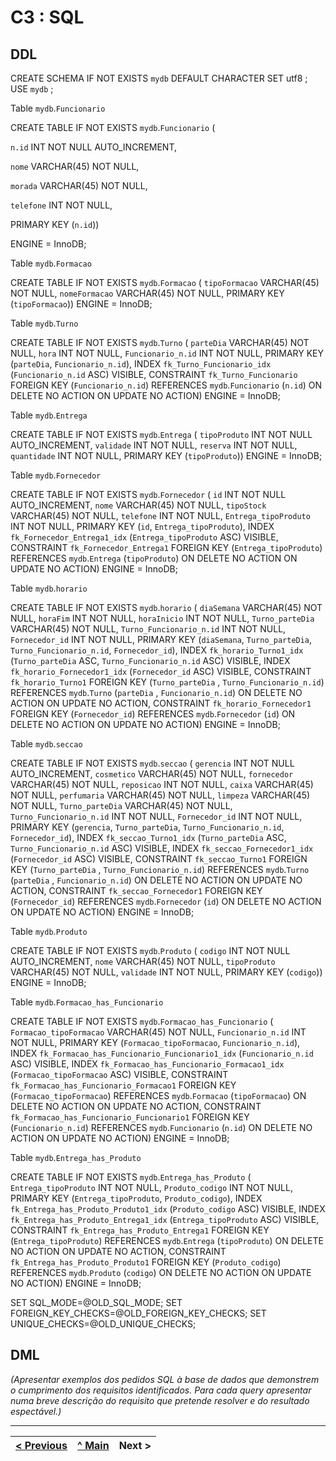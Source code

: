 # C3 : SQL

## DDL

CREATE SCHEMA IF NOT EXISTS `mydb` DEFAULT CHARACTER SET utf8 ;
USE `mydb` ;

 Table `mydb`.`Funcionario`

CREATE TABLE IF NOT EXISTS `mydb`.`Funcionario` (

  `n.id` INT NOT NULL AUTO_INCREMENT,
  
  `nome` VARCHAR(45) NOT NULL,
  
  `morada` VARCHAR(45) NOT NULL,
  
  `telefone` INT NOT NULL,
  
  PRIMARY KEY (`n.id`))
  
ENGINE = InnoDB;


 Table `mydb`.`Formacao`
 
CREATE TABLE IF NOT EXISTS `mydb`.`Formacao` (
  `tipoFormacao` VARCHAR(45) NOT NULL,
  `nomeFormacao` VARCHAR(45) NOT NULL,
  PRIMARY KEY (`tipoFormacao`))
ENGINE = InnoDB;


Table `mydb`.`Turno`

CREATE TABLE IF NOT EXISTS `mydb`.`Turno` (
  `parteDia` VARCHAR(45) NOT NULL,
  `hora` INT NOT NULL,
  `Funcionario_n.id` INT NOT NULL,
  PRIMARY KEY (`parteDia`, `Funcionario_n.id`),
  INDEX `fk_Turno_Funcionario_idx` (`Funcionario_n.id` ASC) VISIBLE,
  CONSTRAINT `fk_Turno_Funcionario`
    FOREIGN KEY (`Funcionario_n.id`)
    REFERENCES `mydb`.`Funcionario` (`n.id`)
    ON DELETE NO ACTION
    ON UPDATE NO ACTION)
ENGINE = InnoDB;



 Table `mydb`.`Entrega`

CREATE TABLE IF NOT EXISTS `mydb`.`Entrega` (
  `tipoProduto` INT NOT NULL AUTO_INCREMENT,
  `validade` INT NOT NULL,
  `reserva` INT NOT NULL,
  `quantidade` INT NOT NULL,
  PRIMARY KEY (`tipoProduto`))
ENGINE = InnoDB;



 Table `mydb`.`Fornecedor`

CREATE TABLE IF NOT EXISTS `mydb`.`Fornecedor` (
  `id` INT NOT NULL AUTO_INCREMENT,
  `nome` VARCHAR(45) NOT NULL,
  `tipoStock` VARCHAR(45) NOT NULL,
  `telefone` INT NOT NULL,
  `Entrega_tipoProduto` INT NOT NULL,
  PRIMARY KEY (`id`, `Entrega_tipoProduto`),
  INDEX `fk_Fornecedor_Entrega1_idx` (`Entrega_tipoProduto` ASC) VISIBLE,
  CONSTRAINT `fk_Fornecedor_Entrega1`
    FOREIGN KEY (`Entrega_tipoProduto`)
    REFERENCES `mydb`.`Entrega` (`tipoProduto`)
    ON DELETE NO ACTION
    ON UPDATE NO ACTION)
ENGINE = InnoDB;



 Table `mydb`.`horario`

CREATE TABLE IF NOT EXISTS `mydb`.`horario` (
  `diaSemana` VARCHAR(45) NOT NULL,
  `horaFim` INT NOT NULL,
  `horaInicio` INT NOT NULL,
  `Turno_parteDia` VARCHAR(45) NOT NULL,
  `Turno_Funcionario_n.id` INT NOT NULL,
  `Fornecedor_id` INT NOT NULL,
  PRIMARY KEY (`diaSemana`, `Turno_parteDia`, `Turno_Funcionario_n.id`, `Fornecedor_id`),
  INDEX `fk_horario_Turno1_idx` (`Turno_parteDia` ASC, `Turno_Funcionario_n.id` ASC) VISIBLE,
  INDEX `fk_horario_Fornecedor1_idx` (`Fornecedor_id` ASC) VISIBLE,
  CONSTRAINT `fk_horario_Turno1`
    FOREIGN KEY (`Turno_parteDia` , `Turno_Funcionario_n.id`)
    REFERENCES `mydb`.`Turno` (`parteDia` , `Funcionario_n.id`)
    ON DELETE NO ACTION
    ON UPDATE NO ACTION,
  CONSTRAINT `fk_horario_Fornecedor1`
    FOREIGN KEY (`Fornecedor_id`)
    REFERENCES `mydb`.`Fornecedor` (`id`)
    ON DELETE NO ACTION
    ON UPDATE NO ACTION)
ENGINE = InnoDB;



 Table `mydb`.`seccao`

CREATE TABLE IF NOT EXISTS `mydb`.`seccao` (
  `gerencia` INT NOT NULL AUTO_INCREMENT,
  `cosmetico` VARCHAR(45) NOT NULL,
  `fornecedor` VARCHAR(45) NOT NULL,
  `reposicao` INT NOT NULL,
  `caixa` VARCHAR(45) NOT NULL,
  `perfumaria` VARCHAR(45) NOT NULL,
  `limpeza` VARCHAR(45) NOT NULL,
  `Turno_parteDia` VARCHAR(45) NOT NULL,
  `Turno_Funcionario_n.id` INT NOT NULL,
  `Fornecedor_id` INT NOT NULL,
  PRIMARY KEY (`gerencia`, `Turno_parteDia`, `Turno_Funcionario_n.id`, `Fornecedor_id`),
  INDEX `fk_seccao_Turno1_idx` (`Turno_parteDia` ASC, `Turno_Funcionario_n.id` ASC) VISIBLE,
  INDEX `fk_seccao_Fornecedor1_idx` (`Fornecedor_id` ASC) VISIBLE,
  CONSTRAINT `fk_seccao_Turno1`
    FOREIGN KEY (`Turno_parteDia` , `Turno_Funcionario_n.id`)
    REFERENCES `mydb`.`Turno` (`parteDia` , `Funcionario_n.id`)
    ON DELETE NO ACTION
    ON UPDATE NO ACTION,
  CONSTRAINT `fk_seccao_Fornecedor1`
    FOREIGN KEY (`Fornecedor_id`)
    REFERENCES `mydb`.`Fornecedor` (`id`)
    ON DELETE NO ACTION
    ON UPDATE NO ACTION)
ENGINE = InnoDB;



 Table `mydb`.`Produto`

CREATE TABLE IF NOT EXISTS `mydb`.`Produto` (
  `codigo` INT NOT NULL AUTO_INCREMENT,
  `nome` VARCHAR(45) NOT NULL,
  `tipoProduto` VARCHAR(45) NOT NULL,
  `validade` INT NOT NULL,
  PRIMARY KEY (`codigo`))
ENGINE = InnoDB;



 Table `mydb`.`Formacao_has_Funcionario`

CREATE TABLE IF NOT EXISTS `mydb`.`Formacao_has_Funcionario` (
  `Formacao_tipoFormacao` VARCHAR(45) NOT NULL,
  `Funcionario_n.id` INT NOT NULL,
  PRIMARY KEY (`Formacao_tipoFormacao`, `Funcionario_n.id`),
  INDEX `fk_Formacao_has_Funcionario_Funcionario1_idx` (`Funcionario_n.id` ASC) VISIBLE,
  INDEX `fk_Formacao_has_Funcionario_Formacao1_idx` (`Formacao_tipoFormacao` ASC) VISIBLE,
  CONSTRAINT `fk_Formacao_has_Funcionario_Formacao1`
    FOREIGN KEY (`Formacao_tipoFormacao`)
    REFERENCES `mydb`.`Formacao` (`tipoFormacao`)
    ON DELETE NO ACTION
    ON UPDATE NO ACTION,
  CONSTRAINT `fk_Formacao_has_Funcionario_Funcionario1`
    FOREIGN KEY (`Funcionario_n.id`)
    REFERENCES `mydb`.`Funcionario` (`n.id`)
    ON DELETE NO ACTION
    ON UPDATE NO ACTION)
ENGINE = InnoDB;



 Table `mydb`.`Entrega_has_Produto`

CREATE TABLE IF NOT EXISTS `mydb`.`Entrega_has_Produto` (
  `Entrega_tipoProduto` INT NOT NULL,
  `Produto_codigo` INT NOT NULL,
  PRIMARY KEY (`Entrega_tipoProduto`, `Produto_codigo`),
  INDEX `fk_Entrega_has_Produto_Produto1_idx` (`Produto_codigo` ASC) VISIBLE,
  INDEX `fk_Entrega_has_Produto_Entrega1_idx` (`Entrega_tipoProduto` ASC) VISIBLE,
  CONSTRAINT `fk_Entrega_has_Produto_Entrega1`
    FOREIGN KEY (`Entrega_tipoProduto`)
    REFERENCES `mydb`.`Entrega` (`tipoProduto`)
    ON DELETE NO ACTION
    ON UPDATE NO ACTION,
  CONSTRAINT `fk_Entrega_has_Produto_Produto1`
    FOREIGN KEY (`Produto_codigo`)
    REFERENCES `mydb`.`Produto` (`codigo`)
    ON DELETE NO ACTION
    ON UPDATE NO ACTION)
ENGINE = InnoDB;


SET SQL_MODE=@OLD_SQL_MODE;
SET FOREIGN_KEY_CHECKS=@OLD_FOREIGN_KEY_CHECKS;
SET UNIQUE_CHECKS=@OLD_UNIQUE_CHECKS;


## DML

_(Apresentar exemplos dos pedidos SQL à base de dados que demonstrem o cumprimento dos requisitos identificados. Para cada query apresentar numa breve descrição do requisito que pretende resolver e do resultado espectável.)_

---
[< Previous](rebd04.md) | [^ Main](https://github.com/exemploTrabalho/reportSIBD/) | Next >
:--- | :---: | ---: 

